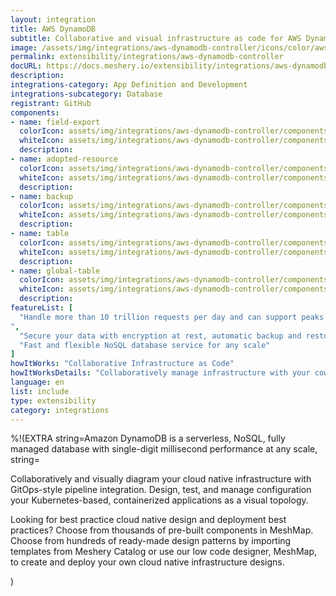 ```yaml
---
layout: integration
title: AWS DynamoDB
subtitle: Collaborative and visual infrastructure as code for AWS DynamoDB
image: /assets/img/integrations/aws-dynamodb-controller/icons/color/aws-dynamodb-controller-color.svg
permalink: extensibility/integrations/aws-dynamodb-controller
docURL: https://docs.meshery.io/extensibility/integrations/aws-dynamodb-controller
description: 
integrations-category: App Definition and Development
integrations-subcategory: Database
registrant: GitHub
components: 
- name: field-export
  colorIcon: assets/img/integrations/aws-dynamodb-controller/components/field-export/icons/color/field-export-color.svg
  whiteIcon: assets/img/integrations/aws-dynamodb-controller/components/field-export/icons/white/field-export-white.svg
  description: 
- name: adopted-resource
  colorIcon: assets/img/integrations/aws-dynamodb-controller/components/adopted-resource/icons/color/adopted-resource-color.svg
  whiteIcon: assets/img/integrations/aws-dynamodb-controller/components/adopted-resource/icons/white/adopted-resource-white.svg
  description: 
- name: backup
  colorIcon: assets/img/integrations/aws-dynamodb-controller/components/backup/icons/color/backup-color.svg
  whiteIcon: assets/img/integrations/aws-dynamodb-controller/components/backup/icons/white/backup-white.svg
  description: 
- name: table
  colorIcon: assets/img/integrations/aws-dynamodb-controller/components/table/icons/color/table-color.svg
  whiteIcon: assets/img/integrations/aws-dynamodb-controller/components/table/icons/white/table-white.svg
  description: 
- name: global-table
  colorIcon: assets/img/integrations/aws-dynamodb-controller/components/global-table/icons/color/global-table-color.svg
  whiteIcon: assets/img/integrations/aws-dynamodb-controller/components/global-table/icons/white/global-table-white.svg
  description: 
featureList: [
  "Handle more than 10 trillion requests per day and can support peaks of more than 20 million requests per second.
",
  "Secure your data with encryption at rest, automatic backup and restore, and guaranteed reliability with an SLA of up to 99.999% availability.",
  "Fast and flexible NoSQL database service for any scale"
]
howItWorks: "Collaborative Infrastructure as Code"
howItWorksDetails: "Collaboratively manage infrastructure with your coworkers synchronously sharing the same designs."
language: en
list: include
type: extensibility
category: integrations
---
```

%!(EXTRA string=Amazon DynamoDB is a serverless, NoSQL, fully managed database with single-digit millisecond performance at any scale, string=<p>
    Collaboratively and visually diagram your cloud native infrastructure with GitOps-style pipeline integration. Design, test, and manage configuration your Kubernetes-based, containerized applications as a visual topology.
</p>
<p>
    Looking for best practice cloud native design and deployment best practices? Choose from thousands of pre-built components in MeshMap. Choose from hundreds of ready-made design patterns by importing templates from Meshery Catalog or use our low code designer, MeshMap, to create and deploy your own cloud native infrastructure designs.
</p>)